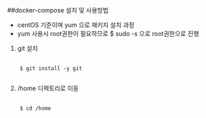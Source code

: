 ##docker-compose 설치 및 사용방법
- centOS 기준이며 yum 으로 패키지 설치 과정
- yum 사용시 root권한이 필요하므로 $ sudo -s 으로 root권한으로 진행 
1. git 설치
<pre>
  <code>
    $ git install -y git
  </code>
</pre>

2. /home 디렉토리로 이동
<pre>
  <code>
    $ cd /home
  </code>
</pre>

